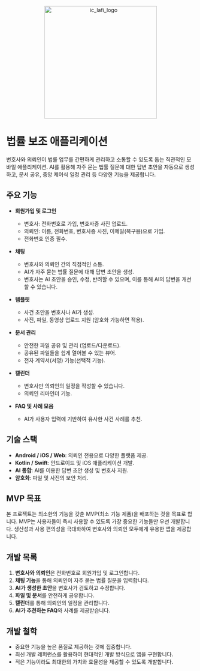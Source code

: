 <p align="center">
  <img src="https://github.com/user-attachments/assets/a146f870-2712-49ff-aec7-bd565137d7a7" alt="ic_lafi_logo" width="300" height="300">
</p>


# 법률 보조 애플리케이션

변호사와 의뢰인이 법률 업무를 간편하게 관리하고 소통할 수 있도록 돕는 직관적인 모바일 애플리케이션. AI를 활용해 자주 묻는 법률 질문에 대한 답변 초안을 자동으로 생성하고, 문서 공유, 중앙 제어식 일정 관리 등 다양한 기능을 제공합니다.

## 주요 기능

- **회원가입 및 로그인**
  - 변호사: 전화번호로 가입, 변호사증 사진 업로드.
  - 의뢰인: 이름, 전화번호, 변호사증 사진, 이메일(복구용)으로 가입.
  - 전화번호 인증 필수.

- **채팅**
  - 변호사와 의뢰인 간의 직접적인 소통.
  - AI가 자주 묻는 법률 질문에 대해 답변 초안을 생성.
  - 변호사는 AI 초안을 승인, 수정, 반려할 수 있으며, 이를 통해 AI의 답변을 개선할 수 있습니다.

- **템플릿**
  - 사건 초안을 변호사나 AI가 생성.
  - 사진, 파일, 동영상 업로드 지원 (암호화 가능하면 적용).

- **문서 관리**
  - 안전한 파일 공유 및 관리 (업로드/다운로드).
  - 공유된 파일들을 쉽게 열어볼 수 있는 뷰어.
  - 전자 계약서(서명) 기능(선택적 기능).

- **캘린더**
  - 변호사만 의뢰인의 일정을 작성할 수 있습니다.
  - 의뢰인 리마인더 기능.

- **FAQ 및 사례 모음**
  - AI가 사용자 입력에 기반하여 유사한 사건 사례를 추천.

## 기술 스택

- **Android / iOS / Web**: 의뢰인 전용으로 다양한 플랫폼 제공.
- **Kotlin / Swift**: 안드로이드 및 iOS 애플리케이션 개발.
- **AI 통합**: AI를 이용한 답변 초안 생성 및 변호사 지원.
- **암호화**: 파일 및 사진의 보안 처리.

## MVP 목표

본 프로젝트는 최소한의 기능을 갖춘 MVP(최소 기능 제품)을 배포하는 것을 목표로 합니다. MVP는 사용자들이 즉시 사용할 수 있도록 가장 중요한 기능들만 우선 개발합니다. 생산성과 사용 편의성을 극대화하여 변호사와 의뢰인 모두에게 유용한 앱을 제공합니다.

## 개발 목록

1. **변호사와 의뢰인**은 전화번호로 회원가입 및 로그인합니다.
2. **채팅 기능**을 통해 의뢰인이 자주 묻는 법률 질문을 입력합니다.
3. **AI가 생성한 초안**을 변호사가 검토하고 수정합니다.
4. **파일 및 문서**를 안전하게 공유합니다.
5. **캘린더**를 통해 의뢰인의 일정을 관리합니다.
6. **AI가 추천하는 FAQ**와 사례를 제공받습니다.

## 개발 철학

- 중요한 기능을 높은 품질로 제공하는 것에 집중합니다.
- 최신 개발 레퍼런스를 활용하여 현대적인 개발 방식으로 앱을 구현합니다.
- 적은 기능이라도 최대한의 가치와 효율성을 제공할 수 있도록 개발합니다.
